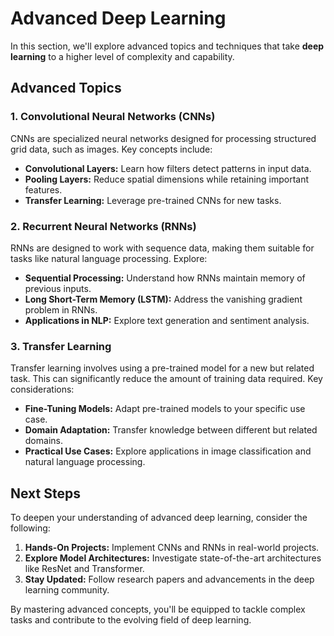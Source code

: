 # Advanced Deep Learning

In this section, we'll explore advanced topics and techniques that take **deep learning** to a higher level of complexity and capability.

## Advanced Topics

### 1. Convolutional Neural Networks (CNNs)

CNNs are specialized neural networks designed for processing structured grid data, such as images. Key concepts include:

- **Convolutional Layers:** Learn how filters detect patterns in input data.
- **Pooling Layers:** Reduce spatial dimensions while retaining important features.
- **Transfer Learning:** Leverage pre-trained CNNs for new tasks.

### 2. Recurrent Neural Networks (RNNs)

RNNs are designed to work with sequence data, making them suitable for tasks like natural language processing. Explore:

- **Sequential Processing:** Understand how RNNs maintain memory of previous inputs.
- **Long Short-Term Memory (LSTM):** Address the vanishing gradient problem in RNNs.
- **Applications in NLP:** Explore text generation and sentiment analysis.

### 3. Transfer Learning

Transfer learning involves using a pre-trained model for a new but related task. This can significantly reduce the amount of training data required. Key considerations:

- **Fine-Tuning Models:** Adapt pre-trained models to your specific use case.
- **Domain Adaptation:** Transfer knowledge between different but related domains.
- **Practical Use Cases:** Explore applications in image classification and natural language processing.

## Next Steps

To deepen your understanding of advanced deep learning, consider the following:

1. **Hands-On Projects:** Implement CNNs and RNNs in real-world projects.
2. **Explore Model Architectures:** Investigate state-of-the-art architectures like ResNet and Transformer.
3. **Stay Updated:** Follow research papers and advancements in the deep learning community.

By mastering advanced concepts, you'll be equipped to tackle complex tasks and contribute to the evolving field of deep learning.

